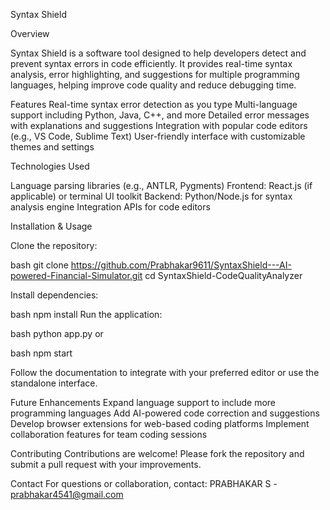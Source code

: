 Syntax Shield


Overview

Syntax Shield is a software tool designed to help developers detect and prevent syntax errors in code efficiently. It provides real-time syntax analysis, error highlighting, and suggestions for multiple programming languages, helping improve code quality and reduce debugging time.


Features
Real-time syntax error detection as you type
Multi-language support including Python, Java, C++, and more
Detailed error messages with explanations and suggestions
Integration with popular code editors (e.g., VS Code, Sublime Text)
User-friendly interface with customizable themes and settings


Technologies Used

Language parsing libraries (e.g., ANTLR, Pygments)
Frontend: React.js (if applicable) or terminal UI toolkit
Backend: Python/Node.js for syntax analysis engine
Integration APIs for code editors


Installation & Usage

Clone the repository:

bash
git clone https://github.com/Prabhakar9611/SyntaxShield---AI-powered-Financial-Simulator.git
cd SyntaxShield-CodeQualityAnalyzer

Install dependencies:

bash
npm install
Run the application:

bash
python app.py
or

bash
npm start


Follow the documentation to integrate with your preferred editor or use the standalone interface.


Future Enhancements
Expand language support to include more programming languages
Add AI-powered code correction and suggestions
Develop browser extensions for web-based coding platforms
Implement collaboration features for team coding sessions


Contributing
Contributions are welcome! Please fork the repository and submit a pull request with your improvements.

Contact
For questions or collaboration, contact:
PRABHAKAR S - prabhakar4541@gmail.com